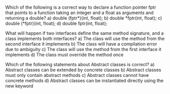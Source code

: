 Which of the following is a correct way to declare a function pointer fptr that points to a function taking an integer and a float as arguments and returning a double?
a) double (fptr*)(int, float);
b) double *fptr(int, float);
c) double (*fptr)(int, float);
d) double fptr(int, float);

What will happen if two interfaces define the same method signature, and a class implements both interfaces?
a) The class will use the method from the second interface it implements
b) The class will have a compilation error due to ambiguity
c) The class will use the method from the first interface it implements
d) The class must override the method once

Which of the following statements about Abstract classes is correct?
a) Abstract classes can be extended by concrete classes
b) Abstract classes must only contain abstract methods
c) Abstract classes cannot have concrete methods
d) Abstract classes can be instantiated directly using the new keyword
